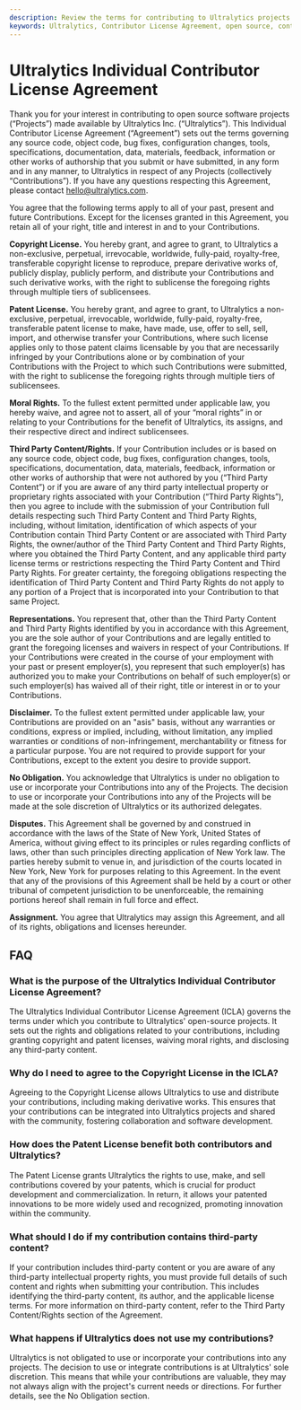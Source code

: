 ```yaml
---
description: Review the terms for contributing to Ultralytics projects. Learn about copyright, patent licenses, and moral rights for your contributions.
keywords: Ultralytics, Contributor License Agreement, open source, contributions, copyright license, patent license, moral rights
---
```


# Ultralytics Individual Contributor License Agreement

Thank you for your interest in contributing to open source software projects (“Projects”) made available by Ultralytics Inc. (“Ultralytics”). This Individual Contributor License Agreement (“Agreement”) sets out the terms governing any source code, object code, bug fixes, configuration changes, tools, specifications, documentation, data, materials, feedback, information or other works of authorship that you submit or have submitted, in any form and in any manner, to Ultralytics in respect of any Projects (collectively “Contributions”). If you have any questions respecting this Agreement, please contact hello@ultralytics.com.

You agree that the following terms apply to all of your past, present and future Contributions. Except for the licenses granted in this Agreement, you retain all of your right, title and interest in and to your Contributions.

**Copyright License.** You hereby grant, and agree to grant, to Ultralytics a non-exclusive, perpetual, irrevocable, worldwide, fully-paid, royalty-free, transferable copyright license to reproduce, prepare derivative works of, publicly display, publicly perform, and distribute your Contributions and such derivative works, with the right to sublicense the foregoing rights through multiple tiers of sublicensees.

**Patent License.** You hereby grant, and agree to grant, to Ultralytics a non-exclusive, perpetual, irrevocable, worldwide, fully-paid, royalty-free, transferable patent license to make, have made, use, offer to sell, sell, import, and otherwise transfer your Contributions, where such license applies only to those patent claims licensable by you that are necessarily infringed by your Contributions alone or by combination of your Contributions with the Project to which such Contributions were submitted, with the right to sublicense the foregoing rights through multiple tiers of sublicensees.

**Moral Rights.** To the fullest extent permitted under applicable law, you hereby waive, and agree not to assert, all of your “moral rights” in or relating to your Contributions for the benefit of Ultralytics, its assigns, and their respective direct and indirect sublicensees.

**Third Party Content/Rights.** If your Contribution includes or is based on any source code, object code, bug fixes, configuration changes, tools, specifications, documentation, data, materials, feedback, information or other works of authorship that were not authored by you (“Third Party Content”) or if you are aware of any third party intellectual property or proprietary rights associated with your Contribution (“Third Party Rights”), then you agree to include with the submission of your Contribution full details respecting such Third Party Content and Third Party Rights, including, without limitation, identification of which aspects of your Contribution contain Third Party Content or are associated with Third Party Rights, the owner/author of the Third Party Content and Third Party Rights, where you obtained the Third Party Content, and any applicable third party license terms or restrictions respecting the Third Party Content and Third Party Rights. For greater certainty, the foregoing obligations respecting the identification of Third Party Content and Third Party Rights do not apply to any portion of a Project that is incorporated into your Contribution to that same Project.

**Representations.** You represent that, other than the Third Party Content and Third Party Rights identified by you in accordance with this Agreement, you are the sole author of your Contributions and are legally entitled to grant the foregoing licenses and waivers in respect of your Contributions. If your Contributions were created in the course of your employment with your past or present employer(s), you represent that such employer(s) has authorized you to make your Contributions on behalf of such employer(s) or such employer(s) has waived all of their right, title or interest in or to your Contributions.

**Disclaimer.** To the fullest extent permitted under applicable law, your Contributions are provided on an "asis" basis, without any warranties or conditions, express or implied, including, without limitation, any implied warranties or conditions of non-infringement, merchantability or fitness for a particular purpose. You are not required to provide support for your Contributions, except to the extent you desire to provide support.

**No Obligation.** You acknowledge that Ultralytics is under no obligation to use or incorporate your Contributions into any of the Projects. The decision to use or incorporate your Contributions into any of the Projects will be made at the sole discretion of Ultralytics or its authorized delegates.

**Disputes.** This Agreement shall be governed by and construed in accordance with the laws of the State of New York, United States of America, without giving effect to its principles or rules regarding conflicts of laws, other than such principles directing application of New York law. The parties hereby submit to venue in, and jurisdiction of the courts located in New York, New York for purposes relating to this Agreement. In the event that any of the provisions of this Agreement shall be held by a court or other tribunal of competent jurisdiction to be unenforceable, the remaining portions hereof shall remain in full force and effect.

**Assignment.** You agree that Ultralytics may assign this Agreement, and all of its rights, obligations and licenses hereunder.

## FAQ

### What is the purpose of the Ultralytics Individual Contributor License Agreement?

The Ultralytics Individual Contributor License Agreement (ICLA) governs the terms under which you contribute to Ultralytics' open-source projects. It sets out the rights and obligations related to your contributions, including granting copyright and patent licenses, waiving moral rights, and disclosing any third-party content.

### Why do I need to agree to the Copyright License in the ICLA?

Agreeing to the Copyright License allows Ultralytics to use and distribute your contributions, including making derivative works. This ensures that your contributions can be integrated into Ultralytics projects and shared with the community, fostering collaboration and software development.

### How does the Patent License benefit both contributors and Ultralytics?

The Patent License grants Ultralytics the rights to use, make, and sell contributions covered by your patents, which is crucial for product development and commercialization. In return, it allows your patented innovations to be more widely used and recognized, promoting innovation within the community.

### What should I do if my contribution contains third-party content?

If your contribution includes third-party content or you are aware of any third-party intellectual property rights, you must provide full details of such content and rights when submitting your contribution. This includes identifying the third-party content, its author, and the applicable license terms. For more information on third-party content, refer to the Third Party Content/Rights section of the Agreement.

### What happens if Ultralytics does not use my contributions?

Ultralytics is not obligated to use or incorporate your contributions into any projects. The decision to use or integrate contributions is at Ultralytics' sole discretion. This means that while your contributions are valuable, they may not always align with the project's current needs or directions. For further details, see the No Obligation section.
